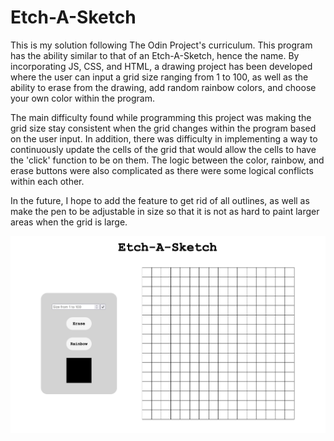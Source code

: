 # Etch-A-Sketch

This is my solution following The Odin Project's curriculum. This program has the ability similar to that of an Etch-A-Sketch, hence the name. By incorporating JS, CSS, and HTML, a drawing project has been developed where the user can input a grid size ranging from 1 to 100, as well as the ability to erase from the drawing, add random rainbow colors, and choose your own color within the program. 

The main difficulty found while programming this project was making the grid size stay consistent when the grid changes within the program based on the user input. In addition, there was difficulty in implementing a way to continuously update the cells of the grid that would allow the cells to have the 'click' function to be on them. The logic between the color, rainbow, and erase buttons were also complicated as there were some logical conflicts within each other.

In the future, I hope to add the feature to get rid of all outlines, as well as make the pen to be adjustable in size so that it is not as hard to paint larger areas when the grid is large.

![Etch-A-Sketch Image](https://github.com/don04lee/odin-etchasketch/blob/main/image.png)